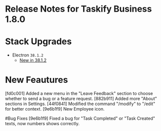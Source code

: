 # Release Notes for Taskify Business 1.8.0

# Stack Upgrades

- Electron `38.1.2`
  - [New in 38.1.2](https://github.com/electron/electron/releases/tag/v38.1.2)

# New Feautures
[fd0c001] Added a new menu in the "Leave Feedback" section to choose whether to send a bug or a feature request.
[882b911] Added more "About" sections in Settings.
[44f0841] Modified the command "/modify" to "/edit" for better context.
[9e6b1f9] New Employee icon.

#Bug Fixes
[9e6b1f9] Fixed a bug for "Task Completed" or "Task Created" texts, now numbers shows correctly.